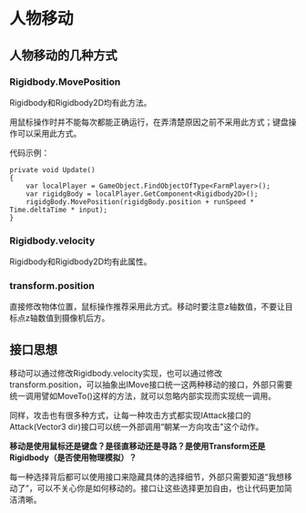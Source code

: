 # 人物移动

## 人物移动的几种方式

### Rigidbody.MovePosition

Rigidbody和Rigidbody2D均有此方法。

用鼠标操作时并不能每次都能正确运行，在弄清楚原因之前不采用此方式；键盘操作可以采用此方式。

代码示例：

```
private void Update()
{
    var localPlayer = GameObject.FindObjectOfType<FarmPlayer>();
    var rigidgBody = localPlayer.GetComponent<Rigidbody2D>();
    rigidgBody.MovePosition(rigidgBody.position + runSpeed * Time.deltaTime * input);
}
```

### Rigidbody.velocity

Rigidbody和Rigidbody2D均有此属性。

### transform.position

直接修改物体位置，鼠标操作推荐采用此方式。移动时要注意z轴数值，不要让目标点z轴数值到摄像机后方。

## 接口思想

移动可以通过修改Rigidbody.velocity实现，也可以通过修改transform.position，可以抽象出IMove接口统一这两种移动的接口，外部只需要统一调用譬如MoveTo()这样的方法，就可以忽略内部实现而实现统一调用。

同样，攻击也有很多种方式，让每一种攻击方式都实现IAttack接口的Attack(Vector3 dir)接口可以统一外部调用“朝某一方向攻击"这个动作。

**移动是使用鼠标还是键盘？是径直移动还是寻路？是使用Transform还是Rigidbody（是否使用物理模拟）？**

每一种选择背后都可以使用接口来隐藏具体的选择细节，外部只需要知道“我想移动了”，可以不关心你是如何移动的。接口让这些选择更加自由，也让代码更加简洁清晰。
